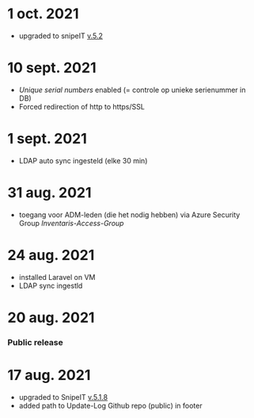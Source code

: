 # 1 oct. 2021
- upgraded to snipeIT [v.5.2](https://github.com/snipe/snipe-it/releases/tag/v5.2.0)

# 10 sept. 2021
- _Unique serial numbers_ enabled (= controle op unieke serienummer in DB)
- Forced redirection of http to https/SSL

# 1 sept. 2021
- LDAP auto sync ingesteld (elke 30 min)

# 31 aug. 2021
- toegang voor ADM-leden (die het nodig hebben) via Azure Security Group *Inventaris-Access-Group*

# 24 aug. 2021
- installed Laravel on VM
- LDAP sync ingestld
# 20 aug. 2021
### Public release

# 17 aug. 2021
- upgraded to SnipeIT [v.5.1.8](https://github.com/snipe/snipe-it/releases/tag/v5.1.8)
- added path to Update-Log Github repo (public) in footer